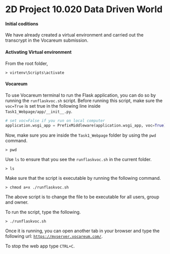 # 2D Project 10.020 Data Driven World

#### Initial coditions
We have already created a virtual environment and carried out the transcrypt  in the Vocareum submission.

#### Activating Virtual environment
From the root folder,

```shell
> virtenv\Scripts\activate
```
#### Vocareum
To use Vocareum terminal to run the Flask application, you can do so by running the `runflaskvoc.sh` script. Before running this script, make sure the `voc=True` is set true in the following line inside `Task1_Webpage/app/__init__.py`.

```python
# set voc=False if you run on local computer
application.wsgi_app = PrefixMiddleware(application.wsgi_app, voc=True)
```

Now, make sure you are inside the `Task1_Webpage` folder  by using the `pwd` command. 

```shell
> pwd
```

Use `ls` to ensure that you see the `runflaskvoc.sh` in the current folder.

```shell
> ls
```

Make sure that the script is executable by running the following command. 

```shell
> chmod a+x ./runflaskvoc.sh
```
The above script is to change the file to be executable for all users, group and owner.

To run the script, type the following.

```shell
> ./runflaskvoc.sh
```

Once it is running, you can open another tab in your browser and type the following url: [`https://myserver.vocareum.com/`](https://myserver.vocareum.com/).

To stop the web app type `CTRL+C`. 